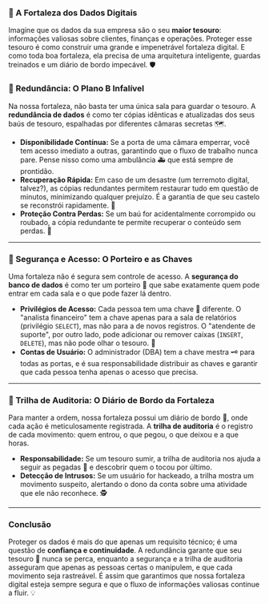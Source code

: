 ### 🏰 A Fortaleza dos Dados Digitais

Imagine que os dados da sua empresa são o seu **maior tesouro**: informações valiosas sobre clientes, finanças e operações. Proteger esse tesouro é como construir uma grande e impenetrável fortaleza digital. E como toda boa fortaleza, ela precisa de uma arquitetura inteligente, guardas treinados e um diário de bordo impecável. 🛡️

### 🧱 Redundância: O Plano B Infalível

Na nossa fortaleza, não basta ter uma única sala para guardar o tesouro. A **redundância de dados** é como ter cópias idênticas e atualizadas dos seus baús de tesouro, espalhadas por diferentes câmaras secretas 🗺️.

* **Disponibilidade Contínua:** Se a porta de uma câmara emperrar, você tem acesso imediato a outras, garantindo que o fluxo de trabalho nunca pare. Pense nisso como uma ambulância 🚑 que está sempre de prontidão.
* **Recuperação Rápida:** Em caso de um desastre (um terremoto digital, talvez?), as cópias redundantes permitem restaurar tudo em questão de minutos, minimizando qualquer prejuízo. É a garantia de que seu castelo se reconstrói rapidamente. 🧱
* **Proteção Contra Perdas:** Se um baú for acidentalmente corrompido ou roubado, a cópia redundante te permite recuperar o conteúdo sem perdas. 🔄

---

### 🔑 Segurança e Acesso: O Porteiro e as Chaves

Uma fortaleza não é segura sem controle de acesso. A **segurança do banco de dados** é como ter um porteiro 👮 que sabe exatamente quem pode entrar em cada sala e o que pode fazer lá dentro.

* **Privilégios de Acesso:** Cada pessoa tem uma chave 🔑 diferente. O "analista financeiro" tem a chave apenas para a sala de relatórios (privilégio `SELECT`), mas não para a de novos registros. O "atendente de suporte", por outro lado, pode adicionar ou remover caixas (`INSERT`, `DELETE`), mas não pode olhar o tesouro. 🚦
* **Contas de Usuário:** O administrador (DBA) tem a chave mestra 🗝️ para todas as portas, e é sua responsabilidade distribuir as chaves e garantir que cada pessoa tenha apenas o acesso que precisa.

---

### 👣 Trilha de Auditoria: O Diário de Bordo da Fortaleza

Para manter a ordem, nossa fortaleza possui um diário de bordo 📜, onde cada ação é meticulosamente registrada. A **trilha de auditoria** é o registro de cada movimento: quem entrou, o que pegou, o que deixou e a que horas.

* **Responsabilidade:** Se um tesouro sumir, a trilha de auditoria nos ajuda a seguir as pegadas 👣 e descobrir quem o tocou por último.
* **Detecção de Intrusos:** Se um usuário for hackeado, a trilha mostra um movimento suspeito, alertando o dono da conta sobre uma atividade que ele não reconhece. 🕵️

---

### Conclusão

Proteger os dados é mais do que apenas um requisito técnico; é uma questão de **confiança e continuidade**. A redundância garante que seu tesouro 💎 nunca se perca, enquanto a segurança e a trilha de auditoria asseguram que apenas as pessoas certas o manipulem, e que cada movimento seja rastreável. É assim que garantimos que nossa fortaleza digital esteja sempre segura e que o fluxo de informações valiosas continue a fluir. 💡